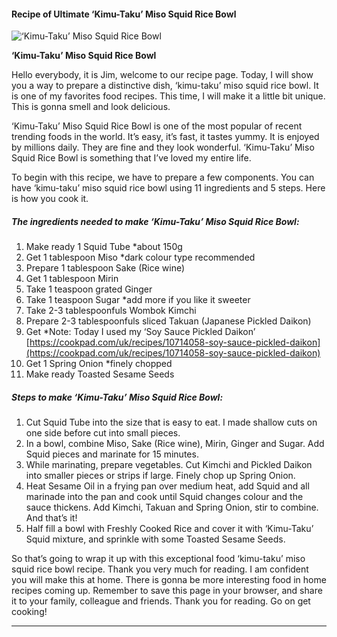             

#### Recipe of Ultimate ‘Kimu-Taku’ Miso Squid Rice Bowl

![‘Kimu-Taku’ Miso Squid Rice Bowl](https://img-global.cpcdn.com/recipes/93cd2a615119bf64/751x532cq70/kimu-taku-miso-squid-rice-bowl-recipe-main-photo.jpg)

**‘Kimu-Taku’ Miso Squid Rice Bowl**

Hello everybody, it is Jim, welcome to our recipe page. Today, I will show you a way to prepare a distinctive dish, ‘kimu-taku’ miso squid rice bowl. It is one of my favorites food recipes. This time, I will make it a little bit unique. This is gonna smell and look delicious.

‘Kimu-Taku’ Miso Squid Rice Bowl is one of the most popular of recent trending foods in the world. It’s easy, it’s fast, it tastes yummy. It is enjoyed by millions daily. They are fine and they look wonderful. ‘Kimu-Taku’ Miso Squid Rice Bowl is something that I’ve loved my entire life.

To begin with this recipe, we have to prepare a few components. You can have ‘kimu-taku’ miso squid rice bowl using 11 ingredients and 5 steps. Here is how you cook it.

##### The ingredients needed to make ‘Kimu-Taku’ Miso Squid Rice Bowl:

1.  Make ready 1 Squid Tube \*about 150g
2.  Get 1 tablespoon Miso \*dark colour type recommended
3.  Prepare 1 tablespoon Sake (Rice wine)
4.  Get 1 tablespoon Mirin
5.  Take 1 teaspoon grated Ginger
6.  Take 1 teaspoon Sugar \*add more if you like it sweeter
7.  Take 2-3 tablespoonfuls Wombok Kimchi
8.  Prepare 2-3 tablespoonfuls sliced Takuan (Japanese Pickled Daikon)
9.  Get \*Note: Today I used my ‘Soy Sauce Pickled Daikon’ [https://cookpad.com/uk/recipes/10714058-soy-sauce-pickled-daikon](https://cookpad.com/uk/recipes/10714058-soy-sauce-pickled-daikon)
10.  Get 1 Spring Onion \*finely chopped
11.  Make ready Toasted Sesame Seeds

##### Steps to make ‘Kimu-Taku’ Miso Squid Rice Bowl:

1.  Cut Squid Tube into the size that is easy to eat. I made shallow cuts on one side before cut into small pieces.
2.  In a bowl, combine Miso, Sake (Rice wine), Mirin, Ginger and Sugar. Add Squid pieces and marinate for 15 minutes.
3.  While marinating, prepare vegetables. Cut Kimchi and Pickled Daikon into smaller pieces or strips if large. Finely chop up Spring Onion.
4.  Heat Sesame Oil in a frying pan over medium heat, add Squid and all marinade into the pan and cook until Squid changes colour and the sauce thickens. Add Kimchi, Takuan and Spring Onion, stir to combine. And that’s it!
5.  Half fill a bowl with Freshly Cooked Rice and cover it with ‘Kimu-Taku’ Squid mixture, and sprinkle with some Toasted Sesame Seeds.

So that’s going to wrap it up with this exceptional food ‘kimu-taku’ miso squid rice bowl recipe. Thank you very much for reading. I am confident you will make this at home. There is gonna be more interesting food in home recipes coming up. Remember to save this page in your browser, and share it to your family, colleague and friends. Thank you for reading. Go on get cooking!

* * *